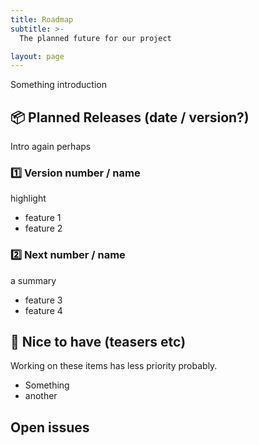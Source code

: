 ```yaml
---
title: Roadmap
subtitle: >-
  The planned future for our project

layout: page
---
```


Something introduction

## 📦 Planned Releases (date / version?)

Intro again perhaps

### 1️⃣ Version number / name

highlight

* feature 1
* feature 2

### 2️⃣ Next number / name

a summary

* feature 3
* feature 4


## 🎁 Nice to have (teasers etc)

Working on these items has less priority probably.

* Something
* another

## Open issues

<div id="issues"></div>

<script src="https://ajax.googleapis.com/ajax/libs/jquery/3.2.1/jquery.min.js"></script>

<script>
var issueURL = "https://api.github.com/repos/fyne-io/fynedesk/issues?state=open";

$(document).ready(function () {
    trim = 165;
    $.getJSON(issueURL, function (allIssues) {
        $("div#issues").append("<span class=\"github-count\">found " + allIssues.length + " issues</span>");
        $.each(allIssues, function (i, issue) {
            var trimmedBody = issue.body.length > trim ? 
                issue.body.substring(0, trim - 3) + "..." : 
                issue.body;
            $("div#issues").append("<div class=\"github-bug\">"
                + "<span class=\"issue-number\">" + issue.number + "</span><a href=\"" + issue.html_url + "\">" + issue.title + "</a>"
                + "<p>" + trimmedBody + "</p>"
                + "</div>");
        });
    });
});
</script>